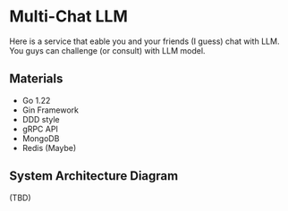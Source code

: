 # Multi-Chat LLM
Here is a service that eable you and your friends (I guess) chat with LLM. You guys can challenge (or consult) with LLM model.

## Materials
* Go 1.22
* Gin Framework
* DDD style
* gRPC API
* MongoDB
* Redis (Maybe)

## System Architecture Diagram
(TBD)